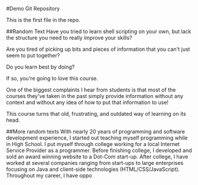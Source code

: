 #Demo Git Repository

This is the first file in the repo.

##Random Text
Have you tried to learn shell scripting on your own, but lack the structure you need to really improve your skills?

Are you tired of picking up bits and pieces of information that you can't just seem to put together?

Do you learn best by doing?

If so, you're going to love this course.

One of the biggest complaints I hear from students is that most of the courses they've taken in the past simply provide information without any context and without any idea of how to put that information to use!  

This course turns that old, frustrating, and outdated way of learning on its head. 


##More random texts
With nearly 20 years of programming and software development experience, I started out teaching myself programming while in High School. I put myself through college working for a local Internet Service Provider as a programmer. Before finishing college, I developed and sold an award winning website to a Dot-Com start-up. After college, I have worked at several companies ranging from start-ups to large enterprises focusing on Java and client-side technologies (HTML/CSS/JavaScript). Throughout my career, I have oppo 

